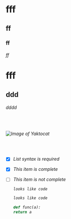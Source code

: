 
# fff

## ff

### ff 

###### ff

<h1> fff

<h2> ddd

<h6> dddd

<br>
<br>
<br>
<br>

![Image of Yaktocat](https://octodex.github.com/images/yaktocat.png)

<br>
<br>

- [x] List syntax is required
- [x] This item is complete
- [ ] This item is not complete


    ```
  looks like code
  ```
  
  ```md
  looks like code
  ```
  
    ```py
  def func(a):
    return a
  ```
  
  
